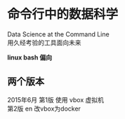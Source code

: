 # 命令行中的数据科学
Data Science at the Command Line  
用久经考验的工具面向未来  

**linux bash 偏向**

## 两个版本
2015年6月 第1版 使用 vbox 虚拟机  
  第2版 en   改vbox为docker  
  
